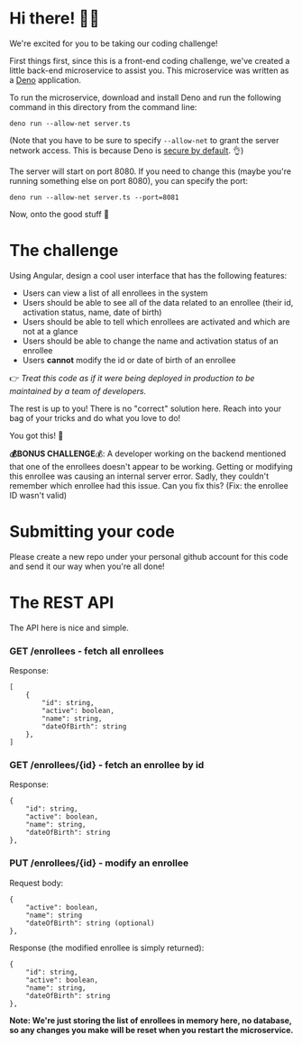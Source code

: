 # Hi there! 🐱‍🚀

We're excited for you to be taking our coding challenge! 

First things first, since this is a front-end coding challenge, we've created a little back-end microservice to assist you. This microservice was written as a [Deno](https://deno.land/) application.

To run the microservice, download and install Deno and run the following command in this directory from the command line:

```
deno run --allow-net server.ts
```

(Note that you have to be sure to specify `--allow-net` to grant the server network access. This is because Deno is [secure by default](https://deno.land/manual/getting_started/permissions). 👌)

The server will start on port 8080. If you need to change this (maybe you're running something else on port 8080), you can specify the port:

```
deno run --allow-net server.ts --port=8081
```

Now, onto the good stuff :rocket:

# The challenge

Using Angular, design a cool user interface that has the following features:
- Users can view a list of all enrollees in the system
- Users should be able to see all of the data related to an enrollee (their id, activation status, name, date of birth)
- Users should be able to tell which enrollees are activated and which are not at a glance
- Users should be able to change the name and activation status of an enrollee
- Users **cannot** modify the id or date of birth of an enrollee

👉 _Treat this code as if it were being deployed in production to be maintained by a team of developers._ 

The rest is up to you! There is no "correct" solution here. Reach into your bag of your tricks and do what you love to do!

You got this! 💪

**💰BONUS CHALLENGE**💰: A developer working on the backend mentioned that one of the enrollees doesn't appear to be working. Getting or modifying this enrollee was causing an internal server error. Sadly, they couldn't remember which enrollee had this issue. Can you fix this? (Fix: the enrollee ID wasn't valid)

# Submitting your code
Please create a new repo under your personal github account for this code and send it our way when you're all done!

# The REST API

The API here is nice and simple.

### **GET /enrollees** - fetch all enrollees

Response:
```
[
    {
        "id": string,
        "active": boolean,
        "name": string,
        "dateOfBirth": string
    },
]
```

### **GET /enrollees/{id}** - fetch an enrollee by id

Response:
```
{
    "id": string,
    "active": boolean,
    "name": string,
    "dateOfBirth": string
},
```

### **PUT /enrollees/{id}** - modify an enrollee

Request body:
```
{
    "active": boolean,
    "name": string
    "dateOfBirth": string (optional)
},
```
Response (the modified enrollee is simply returned):
```
{
    "id": string,
    "active": boolean,
    "name": string,
    "dateOfBirth": string
},
```

**Note: We're just storing the list of enrollees in memory here, no database, so any changes you make will be reset when you restart the microservice.**
